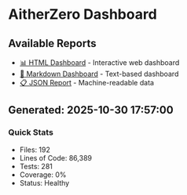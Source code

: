 # AitherZero Dashboard

## Available Reports

- [📊 HTML Dashboard](dashboard.html) - Interactive web dashboard
- [📝 Markdown Dashboard](dashboard.md) - Text-based dashboard
- [📋 JSON Report](dashboard.json) - Machine-readable data

## Generated: 2025-10-30 17:57:00

### Quick Stats
- Files: 192
- Lines of Code: 86,389
- Tests: 281
- Coverage: 0%
- Status: Healthy
